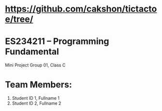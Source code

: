 # https://github.com/cakshon/tictactoe/tree/
# ES234211 – Programming Fundamental
Mini Project
Group 01, Class C
# Team Members:
1. Student ID 1, Fullname 1
2. Student ID 2, Fullname 2
